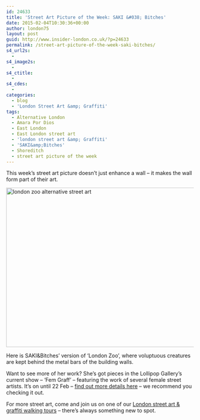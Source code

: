 ```yaml
---
id: 24633
title: 'Street Art Picture of the Week: SAKI &#038; Bitches'
date: 2015-02-04T10:30:36+00:00
author: london75
layout: post
guid: http://www.insider-london.co.uk/?p=24633
permalink: /street-art-picture-of-the-week-saki-bitches/
s4_url2s:
  - 
s4_image2s:
  - 
s4_ctitle:
  - 
s4_cdes:
  - 
categories:
  - blog
  - 'London Street Art &amp; Graffiti'
tags:
  - Alternative London
  - Amara Por Dios
  - East London
  - East London street art
  - 'london street art &amp; Graffiti'
  - 'SAKI&amp;Bitches'
  - Shoreditch
  - street art picture of the week
---
```

This week&#8217;s street art picture doesn&#8217;t just enhance a wall &#8211; it makes the wall form part of their art.

<img class="aligncenter wp-image-24636 size-full" src="http://www.insider-london.co.uk/wp-content/uploads/2015/02/16c_mini.jpg" alt="london zoo alternative street art" width="569" height="427" />
  
Here is SAKI&Bitches&#8217; version of &#8216;London Zoo&#8217;, where voluptuous creatures are kept behind the metal bars of the building walls.

Want to see more of her work? She&#8217;s got pieces in the Lollipop Gallery&#8217;s current show &#8211; &#8216;Fem Graff&#8217; &#8211; featuring the work of several female street artists. It&#8217;s on until 22 Feb &#8211; <a href="http://www.lollipopgallery.com/shows/current-show" target="_blank">find out more details here</a> &#8211; we recommend you checking it out.

For more street art, come and join us on one of our <a href="http://www.insider-london.co.uk/london-graffiti-artists-walking-tours/" target="_blank">London street art & graffiti walking tours</a> &#8211; there&#8217;s always something new to spot.